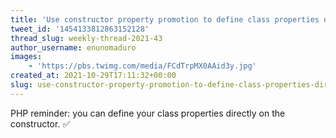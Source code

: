 ```yaml
---
title: 'Use constructor property promotion to define class properties directly on the constructor'
tweet_id: '1454133812863152128'
thread_slug: weekly-thread-2021-43
author_username: enunomaduro
images:
    - 'https://pbs.twimg.com/media/FCdTrpMX0AAid3y.jpg'
created_at: 2021-10-29T17:11:32+00:00
slug: use-constructor-property-promotion-to-define-class-properties-directly-on-the-constructor
---
```

PHP reminder: you can define your class properties directly on the constructor. ✅